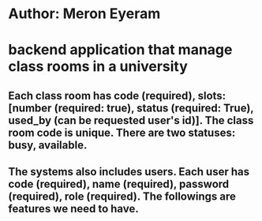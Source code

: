 # Author: Meron Eyeram

# backend application that manage class rooms in a university

## Each class room has code (required), slots: [number (required: true), status (required: True), used_by (can be requested user's id)]. The class room code is unique. There are two statuses: busy, available.

## The systems also includes users. Each user has code (required), name (required), password (required), role (required). The followings are features we need to have.
